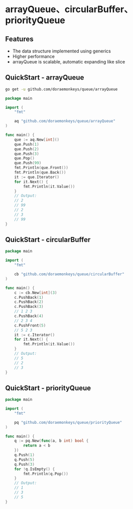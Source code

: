 

# arrayQueue、circularBuffer、priorityQueue

## Features

- The data structure implemented using generics
- Higher performance
- arrayQueue is scalable, automatic expanding like slice

## QuickStart - arrayQueue

```bash
go get -u github.com/doraemonkeys/queue/arrayQueue
```



```go
package main

import (
	"fmt"

	aq "github.com/doraemonkeys/queue/arrayQueue"
)

func main() {
	que := aq.New[int]()
	que.Push(1)
	que.Push(2)
	que.Push(3)
	que.Pop()
	que.Push(99)
	fmt.Println(que.Front())
	fmt.Println(que.Back())
	it := que.Iterator()
	for it.Next() {
		fmt.Println(it.Value())
	}
	// Output:
	// 2
	// 99
	// 2
	// 3
	// 99
}
```



## QuickStart - circularBuffer

```go
package main

import (
	"fmt"

	cb "github.com/doraemonkeys/queue/circularBuffer"
)

func main() {
	c := cb.New[int](3)
	c.PushBack(1)
	c.PushBack(2)
	c.PushBack(3)
	// 1 2 3
	c.PushBack(4)
	// 2 3 4
	c.PushFront(5)
	// 5 2 3
	it := c.Iterator()
	for it.Next() {
		fmt.Println(it.Value())
	}
	// Output:
	// 5
	// 2
	// 3
}
```



## QuickStart - priorityQueue

```go
package main

import (
	"fmt"

	pq "github.com/doraemonkeys/queue/priorityQueue"
)

func main() {
	q := pq.New(func(a, b int) bool {
		return a < b
	})
	q.Push(1)
	q.Push(5)
	q.Push(3)
	for !q.IsEmpty() {
		fmt.Println(q.Pop())
	}
	// Output:
	// 1
	// 3
	// 5
}
```











